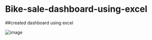 # Bike-sale-dashboard-using-excel


##created dashboard using excel 


![image](https://user-images.githubusercontent.com/77206291/168439098-f1827952-1ca4-4aa6-8d1d-b2d2bc24fd48.png)
